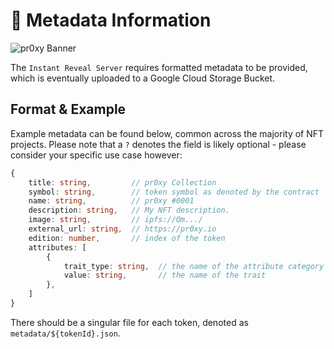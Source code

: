 # 📃 Metadata Information

![pr0xy Banner](https://cdn.pr0xy.io/branding/pr0xy-github-banner.png)

The `Instant Reveal Server` requires formatted metadata to be provided, which is eventually uploaded
to a Google Cloud Storage Bucket.

## Format & Example

Example metadata can be found below, common across the majority of NFT projects. Please note that a
`?` denotes the field is likely optional - please consider your specific use case however:

```ts
{
    title: string,         // pr0xy Collection
    symbol: string,        // token symbol as denoted by the contract
    name: string,          // pr0xy #0001
    description: string,   // My NFT description.
    image: string,         // ipfs://Qm.../
    external_url: string,  // https://pr0xy.io
    edition: number,       // index of the token
    attributes: [
        {
            trait_type: string,  // the name of the attribute category
            value: string,       // the name of the trait
        },
    ]
}
```

There should be a singular file for each token, denoted as `metadata/${tokenId}.json`.
